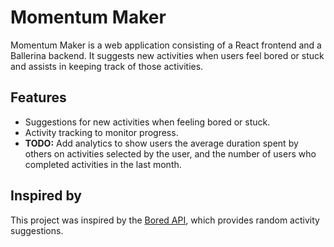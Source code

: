 # Momentum Maker

Momentum Maker is a web application consisting of a React frontend and a Ballerina backend. It suggests new activities when users feel bored or stuck and assists in keeping track of those activities.

## Features
- Suggestions for new activities when feeling bored or stuck.
- Activity tracking to monitor progress.
- **TODO:** Add analytics to show users the average duration spent by others on activities selected by the user, and the number of users who completed activities in the last month.

## Inspired by
This project was inspired by the [Bored API](https://www.boredapi.com/), which provides random activity suggestions.


